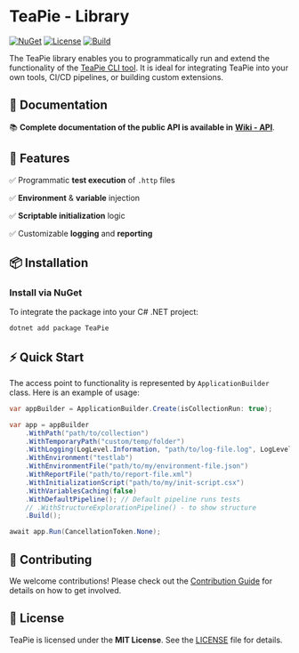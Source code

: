 # TeaPie - Library

[![NuGet](https://img.shields.io/nuget/v/TeaPie)](https://www.nuget.org/packages/TeaPie/)
[![License](https://img.shields.io/github/license/Kros-sk/TeaPie)](../../LICENSE)
[![Build](https://github.com/Kros-sk/TeaPie/actions/workflows/pipeline.yml/badge.svg)](https://github.com/Kros-sk/TeaPie/actions)

The TeaPie library enables you to programmatically run and extend the functionality of the [TeaPie CLI tool](https://www.nuget.org/packages/TeaPie.Tool/). It is ideal for integrating TeaPie into your own tools, CI/CD pipelines, or building custom extensions.

## 📖 Documentation

📚 **Complete documentation of the public API is available in** **[Wiki - API](https://www.teapie.fun/api/TeaPie.html)**.

## 🚀 Features

✅ Programmatic **test execution** of `.http` files

✅ **Environment** & **variable** injection

✅ **Scriptable initialization** logic

✅ Customizable **logging** and **reporting**

## 📦 Installation

### Install via NuGet

To integrate the package into your C# .NET project:

```sh
dotnet add package TeaPie
```

## ⚡ Quick Start

The access point to functionality is represented by `ApplicationBuilder` class. Here is an example of usage:

```csharp
var appBuilder = ApplicationBuilder.Create(isCollectionRun: true);

var app = appBuilder
    .WithPath("path/to/collection")
    .WithTemporaryPath("custom/temp/folder")
    .WithLogging(LogLevel.Information, "path/to/log-file.log", LogLevel.Debug)
    .WithEnvironment("testlab")
    .WithEnvironmentFile("path/to/my/environment-file.json")
    .WithReportFile("path/to/report-file.xml")
    .WithInitializationScript("path/to/my/init-script.csx")
    .WithVariablesCaching(false)
    .WithDefaultPipeline(); // Default pipeline runs tests
    // .WithStructureExplorationPipeline() - to show structure
    .Build();

await app.Run(CancellationToken.None);
```

## 🤝 Contributing

We welcome contributions! Please check out the [Contribution Guide](../../CONTRIBUTING.md) for details on how to get involved.

## 📝 License

TeaPie is licensed under the **MIT License**. See the [LICENSE](../../LICENSE) file for details.
